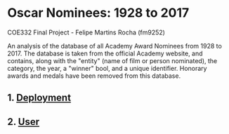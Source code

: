 # Oscar Nominees: 1928 to 2017
COE332 Final Project -  Felipe Martins Rocha (fm9252)

An analysis of the database of all Academy Award Nominees from 1928 to 2017. The database is taken from the official Academy website, and contains, along with the "entity" (name of film or person nominated), the category, the year, a "winner" bool, and a unique identifier. Honorary awards and medals have been removed from this database.
## 1. [Deployment](google.com)
## 2. [User](google.com)